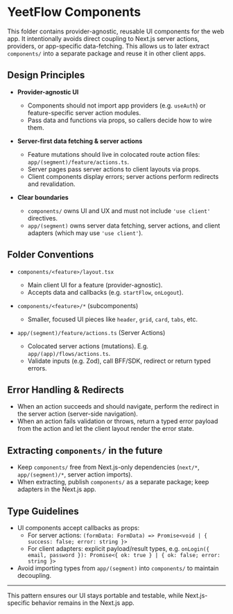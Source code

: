 # YeetFlow Components

This folder contains provider-agnostic, reusable UI components for the web app. It intentionally avoids direct coupling to Next.js server actions, providers, or app-specific data-fetching. This allows us to later extract `components/` into a separate package and reuse it in other client apps.

## Design Principles

- **Provider-agnostic UI**
  - Components should not import app providers (e.g. `useAuth`) or feature-specific server action modules.
  - Pass data and functions via props, so callers decide how to wire them.

- **Server-first data fetching & server actions**
  - Feature mutations should live in colocated route action files: `app/(segment)/feature/actions.ts`.
  - Server pages pass server actions to client layouts via props.
  - Client components display errors; server actions perform redirects and revalidation.

- **Clear boundaries**
  - `components/` owns UI and UX and must not include `'use client'` directives.
  - `app/(segment)` owns server data fetching, server actions, and client adapters (which may use `'use client'`).

## Folder Conventions

- `components/<feature>/layout.tsx`
  - Main client UI for a feature (provider-agnostic).
  - Accepts data and callbacks (e.g. `startFlow`, `onLogout`).

- `components/<feature>/*` (subcomponents)
  - Smaller, focused UI pieces like `header`, `grid`, `card`, `tabs`, etc.

- `app/(segment)/feature/actions.ts` (Server Actions)
  - Colocated server actions (mutations). E.g. `app/(app)/flows/actions.ts`.
  - Validate inputs (e.g. Zod), call BFF/SDK, redirect or return typed errors.

## Error Handling & Redirects

- When an action succeeds and should navigate, perform the redirect in the server action (server-side navigation).
- When an action fails validation or throws, return a typed error payload from the action and let the client layout render the error state.

## Extracting `components/` in the future

- Keep `components/` free from Next.js-only dependencies (`next/*`, `app/(segment)/*`, server action imports).
- When extracting, publish `components/` as a separate package; keep adapters in the Next.js app.

## Type Guidelines

- UI components accept callbacks as props:
  - For server actions: `(formData: FormData) => Promise<void | { success: false; error: string }>`
  - For client adapters: explicit payload/result types, e.g. `onLogin({ email, password }): Promise<{ ok: true } | { ok: false; error: string }>`
- Avoid importing types from `app/(segment)` into `components/` to maintain decoupling.

---

This pattern ensures our UI stays portable and testable, while Next.js-specific behavior remains in the Next.js app.
